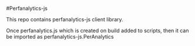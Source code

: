#Perfanalytics-js

This repo contains perfanalytics-js client library.

Once perfanalytics.js which is created on build added to
scripts, then it can be imported as perfanalytics-js.PerAnalytics 
